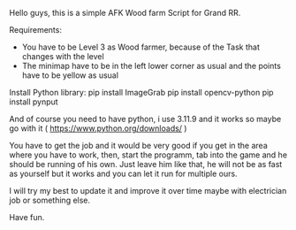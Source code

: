 Hello guys, this is a simple AFK Wood farm Script for Grand RR.

Requirements:
- You have to be Level 3 as Wood farmer, because of the Task that changes with the level
- The minimap have to be in the left lower corner as usual and the points have to be yellow as usual

Install Python library:
pip install ImageGrab
pip install opencv-python
pip install pynput

And of course you need to have python, i use 3.11.9 and it works so maybe go with it ( https://www.python.org/downloads/ )

You have to get the job and it would be very good if you get in the area where you have to work, then, start the programm, tab into the game and he should be running of his own. Just leave him like that, he will not be as fast as yourself but it works and you can let it run for multiple ours.

I will try my best to update it and improve it over time maybe with electrician job or something else.

Have fun.
